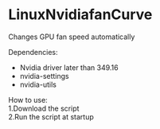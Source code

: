 # LinuxNvidiafanCurve

Changes GPU fan speed automatically 

Dependencies:<br />
- Nvidia driver later than 349.16<br />
- nvidia-settings<br />
- nvidia-utils<br />

How to use:<br />
1.Download the script<br />
2.Run the script at startup<br />
